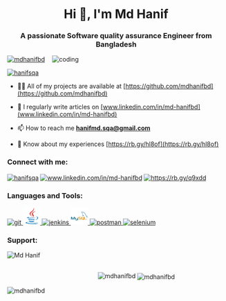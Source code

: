 <h1 align="center">Hi 👋, I'm Md Hanif</h1>
<h3 align="center">A passionate Software quality assurance Engineer from Bangladesh</h3>
<img align="right" alt="coding" width="400" src="https://github.com/mdhanifbd/mdhanifbd/assets/62870718/6d825e9c-2642-40fa-86f8-11f901aff2d4">
<p align="left"> <a href="https://github.com/ryo-ma/github-profile-trophy"><img src="https://github-profile-trophy.vercel.app/?username=mdhanifbd" alt="mdhanifbd" /></a> </p>

<p align="left"> <a href="https://twitter.com/hanifsqa" target="blank"><img src="https://img.shields.io/twitter/follow/hanifsqa?logo=twitter&style=for-the-badge" alt="hanifsqa" /></a> </p>

- 👨‍💻 All of my projects are available at [https://github.com/mdhanifbd](https://github.com/mdhanifbd)

- 📝 I regularly write articles on [www.linkedin.com/in/md-hanifbd](www.linkedin.com/in/md-hanifbd)

- 📫 How to reach me **hanifmd.sqa@gmail.com**

- 📄 Know about my experiences [https://rb.gy/hl8of](https://rb.gy/hl8of)

<h3 align="left">Connect with me:</h3>
<p align="left">
<a href="https://twitter.com/hanifsqa" target="blank"><img align="center" src="https://raw.githubusercontent.com/rahuldkjain/github-profile-readme-generator/master/src/images/icons/Social/twitter.svg" alt="hanifsqa" height="30" width="40" /></a>
<a href="https://linkedin.com/in/www.linkedin.com/in/md-hanifbd" target="blank"><img align="center" src="https://raw.githubusercontent.com/rahuldkjain/github-profile-readme-generator/master/src/images/icons/Social/linked-in-alt.svg" alt="www.linkedin.com/in/md-hanifbd" height="30" width="40" /></a>
<a href="https://fb.com/https://rb.gy/q9xdd" target="blank"><img align="center" src="https://raw.githubusercontent.com/rahuldkjain/github-profile-readme-generator/master/src/images/icons/Social/facebook.svg" alt="https://rb.gy/q9xdd" height="30" width="40" /></a>
</p>

<h3 align="left">Languages and Tools:</h3>
<p align="left"> <a href="https://git-scm.com/" target="_blank" rel="noreferrer"> <img src="https://www.vectorlogo.zone/logos/git-scm/git-scm-icon.svg" alt="git" width="40" height="40"/> </a> <a href="https://www.java.com" target="_blank" rel="noreferrer"> <img src="https://raw.githubusercontent.com/devicons/devicon/master/icons/java/java-original.svg" alt="java" width="40" height="40"/> </a> <a href="https://www.jenkins.io" target="_blank" rel="noreferrer"> <img src="https://www.vectorlogo.zone/logos/jenkins/jenkins-icon.svg" alt="jenkins" width="40" height="40"/> </a> <a href="https://www.mysql.com/" target="_blank" rel="noreferrer"> <img src="https://raw.githubusercontent.com/devicons/devicon/master/icons/mysql/mysql-original-wordmark.svg" alt="mysql" width="40" height="40"/> </a> <a href="https://postman.com" target="_blank" rel="noreferrer"> <img src="https://www.vectorlogo.zone/logos/getpostman/getpostman-icon.svg" alt="postman" width="40" height="40"/> </a> <a href="https://www.selenium.dev" target="_blank" rel="noreferrer"> <img src="https://raw.githubusercontent.com/detain/svg-logos/780f25886640cef088af994181646db2f6b1a3f8/svg/selenium-logo.svg" alt="selenium" width="40" height="40"/> </a> </p>

<h3 align="left">Support:</h3>
<p><a href="https://www.buymeacoffee.com/Md Hanif"> <img align="left" src="https://cdn.buymeacoffee.com/buttons/v2/default-yellow.png" height="50" width="210" alt="Md Hanif" /></a></p><br><br>

<p><img align="left" src="https://github-readme-stats.vercel.app/api/top-langs?username=mdhanifbd&show_icons=true&locale=en&layout=compact" alt="mdhanifbd" /></p>

<p>&nbsp;<img align="center" src="https://github-readme-stats.vercel.app/api?username=mdhanifbd&show_icons=true&locale=en" alt="mdhanifbd" /></p>

<p><img align="center" src="https://github-readme-streak-stats.herokuapp.com/?user=mdhanifbd&" alt="mdhanifbd" /></p>

